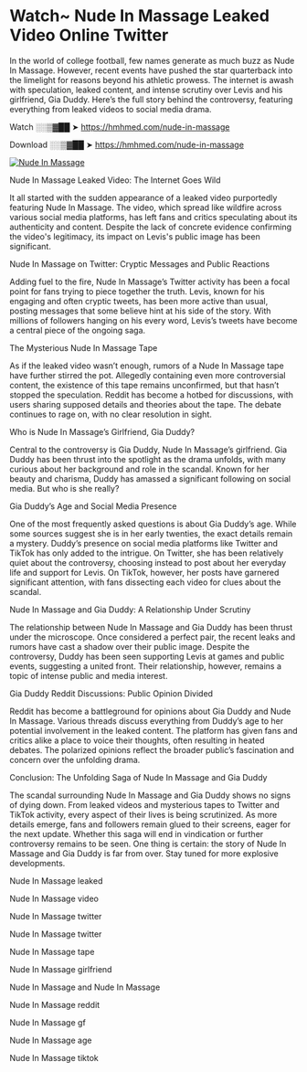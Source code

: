 # Watch~ Nude In Massage Leaked Video Online Twitter

In the world of college football, few names generate as much buzz as Nude In Massage. However, recent events have pushed the star quarterback into the limelight for reasons beyond his athletic prowess. The internet is awash with speculation, leaked content, and intense scrutiny over Levis and his girlfriend, Gia Duddy. Here’s the full story behind the controversy, featuring everything from leaked videos to social media drama.

Watch ░░▒▓██ ➤ https://hmhmed.com/nude-in-massage

Download ░░▒▓██ ➤ https://hmhmed.com/nude-in-massage

[![Nude In Massage](https://i.imgur.com/dJHk4Zq.gif)](https://hmhmed.com/nude-in-massage)

Nude In Massage Leaked Video: The Internet Goes Wild

It all started with the sudden appearance of a leaked video purportedly featuring Nude In Massage. The video, which spread like wildfire across various social media platforms, has left fans and critics speculating about its authenticity and content. Despite the lack of concrete evidence confirming the video's legitimacy, its impact on Levis's public image has been significant.

Nude In Massage on Twitter: Cryptic Messages and Public Reactions

Adding fuel to the fire, Nude In Massage’s Twitter activity has been a focal point for fans trying to piece together the truth. Levis, known for his engaging and often cryptic tweets, has been more active than usual, posting messages that some believe hint at his side of the story. With millions of followers hanging on his every word, Levis’s tweets have become a central piece of the ongoing saga.

The Mysterious Nude In Massage Tape

As if the leaked video wasn’t enough, rumors of a Nude In Massage tape have further stirred the pot. Allegedly containing even more controversial content, the existence of this tape remains unconfirmed, but that hasn’t stopped the speculation. Reddit has become a hotbed for discussions, with users sharing supposed details and theories about the tape. The debate continues to rage on, with no clear resolution in sight.

Who is Nude In Massage’s Girlfriend, Gia Duddy?

Central to the controversy is Gia Duddy, Nude In Massage’s girlfriend. Gia Duddy has been thrust into the spotlight as the drama unfolds, with many curious about her background and role in the scandal. Known for her beauty and charisma, Duddy has amassed a significant following on social media. But who is she really?

Gia Duddy’s Age and Social Media Presence

One of the most frequently asked questions is about Gia Duddy’s age. While some sources suggest she is in her early twenties, the exact details remain a mystery. Duddy’s presence on social media platforms like Twitter and TikTok has only added to the intrigue. On Twitter, she has been relatively quiet about the controversy, choosing instead to post about her everyday life and support for Levis. On TikTok, however, her posts have garnered significant attention, with fans dissecting each video for clues about the scandal.

Nude In Massage and Gia Duddy: A Relationship Under Scrutiny

The relationship between Nude In Massage and Gia Duddy has been thrust under the microscope. Once considered a perfect pair, the recent leaks and rumors have cast a shadow over their public image. Despite the controversy, Duddy has been seen supporting Levis at games and public events, suggesting a united front. Their relationship, however, remains a topic of intense public and media interest.

Gia Duddy Reddit Discussions: Public Opinion Divided

Reddit has become a battleground for opinions about Gia Duddy and Nude In Massage. Various threads discuss everything from Duddy’s age to her potential involvement in the leaked content. The platform has given fans and critics alike a place to voice their thoughts, often resulting in heated debates. The polarized opinions reflect the broader public’s fascination and concern over the unfolding drama.

Conclusion: The Unfolding Saga of Nude In Massage and Gia Duddy

The scandal surrounding Nude In Massage and Gia Duddy shows no signs of dying down. From leaked videos and mysterious tapes to Twitter and TikTok activity, every aspect of their lives is being scrutinized. As more details emerge, fans and followers remain glued to their screens, eager for the next update. Whether this saga will end in vindication or further controversy remains to be seen. One thing is certain: the story of Nude In Massage and Gia Duddy is far from over. Stay tuned for more explosive developments.

Nude In Massage leaked

Nude In Massage video

Nude In Massage twitter

Nude In Massage twitter

Nude In Massage tape

Nude In Massage girlfriend

Nude In Massage and Nude In Massage

Nude In Massage reddit

Nude In Massage gf

Nude In Massage age

Nude In Massage tiktok
